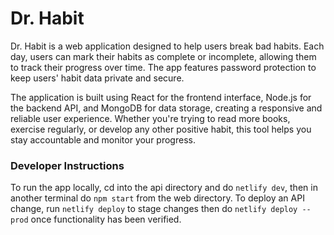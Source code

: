# Dr. Habit

Dr. Habit is a web application designed to help users break bad habits. Each day, users can mark their habits as complete or incomplete, allowing them to track their progress over time. The app features password protection to keep users' habit data private and secure.

The application is built using React for the frontend interface, Node.js for the backend API, and MongoDB for data storage, creating a responsive and reliable user experience. Whether you're trying to read more books, exercise regularly, or develop any other positive habit, this tool helps you stay accountable and monitor your progress.

### Developer Instructions
To run the app locally, cd into the api directory and do `netlify dev`, then in another terminal do `npm start` from the web directory. To deploy an API change, run `netlify deploy` to stage changes then do `netlify deploy --prod` once functionality has been verified.

